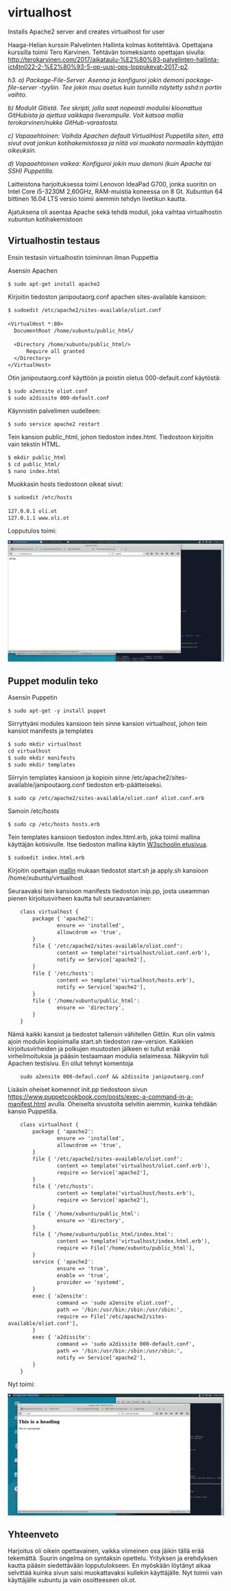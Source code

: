 # virtualhost
Installs Apache2 server and creates virtualhost for user



Haaga-Helian kurssin Palvelinten Hallinta kolmas kotitehtävä. Opettajana kurssilla toimii Tero Karvinen. Tehtävän toimeksianto opettajan sivulla: http://terokarvinen.com/2017/aikataulu-%E2%80%93-palvelinten-hallinta-ict4tn022-2-%E2%80%93-5-op-uusi-ops-loppukevat-2017-p2.

*h3. a) Package-File-Server. Asenna ja konfiguroi jokin demoni package-file-server -tyyliin. Tee jokin muu asetus kuin tunnilla näytetty sshd:n portin vaihto.*

*b) Modulit Gitistä. Tee skripti, jolla saat nopeasti modulisi kloonattua GitHubista ja ajettua vaikkapa liverompulle. Voit katsoa mallia terokarvinen/nukke GitHub-varastosta.* 

*c) Vapaaehtoinen: Vaihda Apachen default VirtualHost Puppetilla siten, että sivut ovat jonkun kotihakemistossa ja niitä voi muokata normaalin käyttäjän oikeuksin.* 

*d) Vapaaehtoinen vaikea: Konfiguroi jokin muu demoni (kuin Apache tai SSH) Puppetilla.*

Laitteistona harjoituksessa toimi Lenovon IdeaPad G700, jonka suoritin on Intel Core i5-3230M 2,60GHz, RAM-muistia koneessa on 8 Gt. Xubuntun 64 bittinen 16.04 LTS versio toimii aiemmin tehdyn livetikun kautta.

Ajatuksena oli asentaa Apache sekä tehdä moduli, joka vaihtaa virtualhostin xubuntun kotihakemistoon

## Virtualhostin testaus

Ensin testasin virtualhostin toiminnan ilman Puppettia

Asensin Apachen

    $ sudo apt-get install apache2
  
Kirjoitin tiedoston janipoutaorg.conf apachen sites-available kansioon:

    $ sudoedit /etc/apache2/sites-available/oliot.conf
  
    <VirtualHost *:80>
      DocumentRoot /home/xubuntu/public_html/

      <Directory /home/xubuntu/public_html/>
          Require all granted
      </Directory>
    </VirtualHost>
  
Otin janipoutaorg.conf käyttöön ja poistin oletus 000-default.conf käytöstä:

    $ sudo a2ensite oliot.conf  
    $ sudo a2dissite 000-default.conf
  
Käynnistin palvelimen uudelleen:

    $ sudo service apache2 restart 

Tein kansion public_html, johon tiedoston index.html. Tiedostoon kirjoitin vain tekstin HTML.

    $ mkdir public_html
    $ cd public_html/
    $ nano index.html

Muokkasin hosts tiedostoon oikeat sivut:

    $ sudoedit /etc/hosts
  
    127.0.0.1 oli.ot
    127.0.1.1 www.oli.ot
  
Lopputulos toimi:

![screenshot](/html.png)

## Puppet modulin teko

Asensin Puppetin

    $ sudo apt-get -y install puppet

Siirryttyäni modules kansioon tein sinne kansion virtualhost, johon tein kansiot manifests ja templates

    $ sudo mkdir virtualhost
    cd virtualhost
    $ sudo mkdir manifests
    $ sudo mkdir templates
    
Siirryin templates kansioon ja kopioin sinne /etc/apache2/sites-available/janipoutaorg.conf tiedoston erb-päätteiseksi.

    $ sudo cp /etc/apache2/sites-available/oliot.conf oliot.conf.erb
    
Samoin /etc/hosts

    $ sudo cp /etc/hosts hosts.erb
    
Tein templates kansioon tiedoston index.html.erb, joka toimii mallina käyttäjän kotisivulle. Itse tiedoston mallina käytin [W3schoolin etusivua](https://www.w3schools.com/).
    
    $ sudoedit index.html.erb
    
Kirjoitin opettajan [mallin](https://github.com/terokarvinen/nukke) mukaan tiedostot start.sh ja apply.sh kansioon /home/xubuntu/virtualhost

Seuraavaksi tein kansioon manifests tiedoston inip.pp, josta useamman pienen kirjoitusvirheen kautta tuli seuraavanlainen:

        class virtualhost {
            package { 'apache2':
                    ensure => 'installed',
                    allowcdrom => 'true',
            }
            file { '/etc/apache2/sites-available/oliot.conf':
                    content => template('virtualhost/oliot.conf.erb'),
                    notify => Service['apache2'],
            }
            file { '/etc/hosts':
                    content => template('virtualhost/hosts.erb'),
                    notify => Service['apache2'],
            }
            file { '/home/xubuntu/public_html':
                    ensure => 'directory',
            }
        }

Nämä kaikki kansiot ja tiedostot tallensin vähitellen Gittiin. Kun olin valmis ajoin modulin kopioimalla start.sh tiedoston raw-version.
Kaikkien kirjoitusvirheiden ja polkujen muutosten jälkeen ei tullut enää virheilmoituksia ja pääsin testaamaan modulia selaimessa.
Näkyviin tuli Apachen testisivu. En ollut tehnyt komentoja

        sudo a2ensite 000-defaul.conf && a2dissite janipoutaorg.conf

Lisäsin oheiset komennot init.pp tiedostoon sivun https://www.puppetcookbook.com/posts/exec-a-command-in-a-manifest.html avulla. Oheiselta sivustolta selvitin aiemmin, kuinka tehdään kansio Puppetilla.

        class virtualhost {
            package { 'apache2':
                    ensure => 'installed',
                    allowcdrom => 'true',
            }
            file { '/etc/apache2/sites-available/oliot.conf':
                    content => template('virtualhost/oliot.conf.erb'),
                    require => Service['apache2'],
            }
            file { '/etc/hosts':
                    content => template('virtualhost/hosts.erb'),
                    require => Service['apache2'],
            }
            file { '/home/xubuntu/public_html':
                    ensure => 'directory',
            }
            file { '/home/xubuntu/public_html/index.html':
                    content => template('virtualhost/index.html.erb'),
                    require => File['/home/xubuntu/public_html'],
            }
            service { 'apache2':
                    ensure => 'true',
                    enable => 'true',
                    provider => 'systemd',
            }
            exec { 'a2ensite':
                    command => 'sudo a2ensite oliot.conf',
                    path => '/bin:/usr/bin:/sbin:/usr/sbin:',
                    require => File['/etc/apache2/sites-available/oliot.conf'],
            }
            exec { 'a2dissite':
                    command => 'sudo a2dissite 000-default.conf',
                    path => '/bin:/usr/bin:/sbin:/usr/sbin:',
                    notify => Service['apache2'],
            }
        }
  Nyt toimi:
  
  ![html](/oli.ot.png)
  
  ## Yhteenveto
  
Harjoitus oli oikein opettavainen, vaikka viimeinen osa jäikin tällä erää tekemättä. Suurin ongelma on syntaksin opettelu. Yrityksen ja erehdyksen kautta pääsin siedettävään lopputulokseen. En myöskään löytänyt aikaa selvittää kuinka sivun saisi muokattavaksi kullekin käyttäjälle. Nyt toimii vain käyttäjälle xubuntu ja vain osoitteeseen oli.ot.
